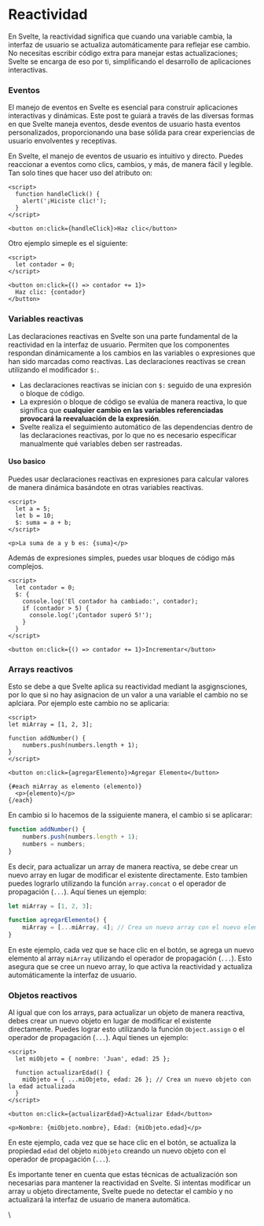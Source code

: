 # Reactividad

En Svelte, la reactividad significa que cuando una variable cambia, la interfaz de usuario se actualiza automáticamente para reflejar ese cambio. No necesitas escribir código extra para manejar estas actualizaciones; Svelte se encarga de eso por ti, simplificando el desarrollo de aplicaciones interactivas.

### Eventos

El manejo de eventos en Svelte es esencial para construir aplicaciones interactivas y dinámicas. Este post te guiará a través de las diversas formas en que Svelte maneja eventos, desde eventos de usuario hasta eventos personalizados, proporcionando una base sólida para crear experiencias de usuario envolventes y receptivas.

En Svelte, el manejo de eventos de usuario es intuitivo y directo. Puedes reaccionar a eventos como clics, cambios, y más, de manera fácil y legible. Tan solo tines que hacer uso del atributo on:

```markup
<script>
  function handleClick() {
    alert('¡Hiciste clic!');
  }
</script>

<button on:click={handleClick}>Haz clic</button>
```

Otro ejemplo simeple es el siguiente:

```markup
<script>
  let contador = 0;
</script>

<button on:click={() => contador += 1}>
  Haz clic: {contador}
</button>
```

### Variables reactivas

Las declaraciones reactivas en Svelte son una parte fundamental de la reactividad en la interfaz de usuario. Permiten que los componentes respondan dinámicamente a los cambios en las variables o expresiones que han sido marcadas como reactivas. Las declaraciones reactivas se crean utilizando el modificador `$:`.

* Las declaraciones reactivas se inician con `$:` seguido de una expresión o bloque de código.
* La expresión o bloque de código se evalúa de manera reactiva, lo que significa que **cualquier cambio en las variables referenciadas provocará la reevaluación de la expresión**.
* Svelte realiza el seguimiento automático de las dependencias dentro de las declaraciones reactivas, por lo que no es necesario especificar manualmente qué variables deben ser rastreadas.

#### Uso basico

Puedes usar declaraciones reactivas en expresiones para calcular valores de manera dinámica basándote en otras variables reactivas.

```markup
<script>
  let a = 5;
  let b = 10;
  $: suma = a + b;
</script>

<p>La suma de a y b es: {suma}</p>
```

Además de expresiones simples, puedes usar bloques de código más complejos.

```markup
<script>
  let contador = 0;
  $: {
    console.log('El contador ha cambiado:', contador);
    if (contador > 5) {
      console.log('¡Contador superó 5!');
    }
  }
</script>

<button on:click={() => contador += 1}>Incrementar</button>
```

### Arrays reactivos

Esto se debe a que Svelte aplica su reactividad mediant la asgignsciones, por lo que si no hay asignacion de un valor a una variable el cambio no se aplciara. Por ejemplo este cambio no se aplicaria:

```markup
<script>
let miArray = [1, 2, 3];

function addNumber() {
    numbers.push(numbers.length + 1);
}
</script>

<button on:click={agregarElemento}>Agregar Elemento</button>

{#each miArray as elemento (elemento)}
  <p>{elemento}</p>
{/each}
```

En cambio si lo hacemos de la ssiguiente manera, el cambio si se aplicarar:

```javascript
function addNumber() {
    numbers.push(numbers.length + 1);
    numbers = numbers;
}
```

Es decir, para actualizar un array de manera reactiva, se debe crear un nuevo array en lugar de modificar el existente directamente. Esto tambien puedes lograrlo utilizando la función `array.concat` o el operador de propagación (`...`). Aquí tienes un ejemplo:

```javascript
let miArray = [1, 2, 3];

function agregarElemento() {
    miArray = [...miArray, 4]; // Crea un nuevo array con el nuevo elemento
}
```

En este ejemplo, cada vez que se hace clic en el botón, se agrega un nuevo elemento al array `miArray` utilizando el operador de propagación (`...`). Esto asegura que se cree un nuevo array, lo que activa la reactividad y actualiza automáticamente la interfaz de usuario.

### **Objetos reactivos**

Al igual que con los arrays, para actualizar un objeto de manera reactiva, debes crear un nuevo objeto en lugar de modificar el existente directamente. Puedes lograr esto utilizando la función `Object.assign` o el operador de propagación (`...`). Aquí tienes un ejemplo:

```markup
<script>
  let miObjeto = { nombre: 'Juan', edad: 25 };

  function actualizarEdad() {
    miObjeto = { ...miObjeto, edad: 26 }; // Crea un nuevo objeto con la edad actualizada
  }
</script>

<button on:click={actualizarEdad}>Actualizar Edad</button>

<p>Nombre: {miObjeto.nombre}, Edad: {miObjeto.edad}</p>
```

En este ejemplo, cada vez que se hace clic en el botón, se actualiza la propiedad `edad` del objeto `miObjeto` creando un nuevo objeto con el operador de propagación (`...`).

Es importante tener en cuenta que estas técnicas de actualización son necesarias para mantener la reactividad en Svelte. Si intentas modificar un array u objeto directamente, Svelte puede no detectar el cambio y no actualizará la interfaz de usuario de manera automática.

\
